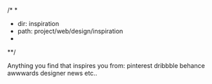 /*
*
*	dir:	inspiration
*	path:	project/web/design/inspiration
*
**/

Anything you find that inspires you from: 
pinterest
dribbble
behance
awwwards
designer news
etc..